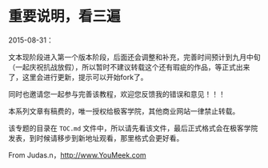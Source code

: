 # 重要说明，看三遍

2015-08-31：

文本现阶段进入第一个版本阶段，后面还会调整和补充，完善时间预计到九月中旬（一起庆祝抗战放假），所以暂时不建议转载这个还有瑕疵的作品，等正式出来了，这里会进行更新，提示可以开始fork了。

同时也邀请您一起参与完善该教程，欢迎您反馈我的错误和意见！！！

本系列文章有稿费的，唯一授权给极客学院，其他商业网站一律禁止转载。

该专题的目录在 `TOC.md` 文件中，所以请先看该文件，最后正式格式会在极客学院发表，到时候请移步到新地址观看，那里格式会更好看。

From Judas.n，<http://www.YouMeek.com>

